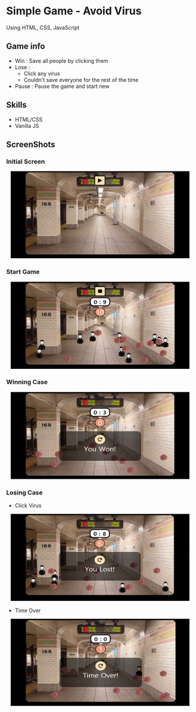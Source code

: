 # Simple Game - Avoid Virus

Using HTML, CSS, JavaScript

## Game info

- Win : Save all people by clicking them
- Lose :
  - Click any virus
  - Couldn't save everyone for the rest of the time
- Pause : Pause the game and start new

## Skills

- HTML/CSS
- Vanilla JS

## ScreenShots

### Initial Screen

<center><img src="/screenshot/first.png" class="screenshot" width="480px" height="233px" title=""></img><br/></center>

### Start Game

<center><img src="/screenshot/start.png" class="screenshot" width="480px" height="233px" title=""></img><br/></center>

### Winning Case

<center><img src="/screenshot/win.png" class="screenshot" width="480px" height="233px" title=""></img><br/></center>

### Losing Case

- Click Virus

<center><img src="/screenshot/clickvirus.png" class="screenshot" width="480px" height="233px" title=""></img><br/></center>

- Time Over

<center><img src="/screenshot/timeover.png" class="screenshot" width="480px" height="233px" title=""></img><br/></center>
